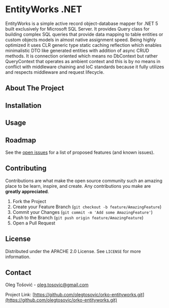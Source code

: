 
<!-- PROJECT TITLE AND BASIC DESCRIPTION -->
# EntityWorks .NET

EntityWorks is a simple active record object-database mapper for .NET 5 built exclusively for Microsoft SQL Server. It provides Query class for building complex SQL queries that provide data mapping to table entities or custom objects models in almost native assignment speed. Being highly optimized it uses CLR generic type static caching reflection which enables minimalistic DTO like generated entities with addition of async CRUD methods. It is connection oriented which means no DbContext but rather QueryContext that operates as ambient context and this is by no means in conflict with middleware chaining and IoC standards because it fully utilizes and respects middleware and request lifecycle.

<!-- ABOUT THE PROJECT -->
## About The Project

<!-- INSTALATION -->
## Installation

<!-- USAGE -->
## Usage

<!-- ROADMAP -->
## Roadmap

See the [open issues](https://github.com/othneildrew/Best-README-Template/issues) for a list of proposed features (and known issues).

<!-- CONTRIBUTING -->
## Contributing

Contributions are what make the open source community such an amazing place to be learn, inspire, and create. Any contributions you make are **greatly appreciated**.

1. Fork the Project
2. Create your Feature Branch (`git checkout -b feature/AmazingFeature`)
3. Commit your Changes (`git commit -m 'Add some AmazingFeature'`)
4. Push to the Branch (`git push origin feature/AmazingFeature`)
5. Open a Pull Request

<!-- LICENSE -->
## License

Distributed under the APACHE 2.0 License. See `LICENSE` for more information.

<!-- CONTACT -->
## Contact

Oleg Tošović - oleg.tosovic@gmail.com

Project Link: [https://github.com/olegtosovic/orko-entityworks.git](https://github.com/olegtosovic/orko-entityworks.git)


